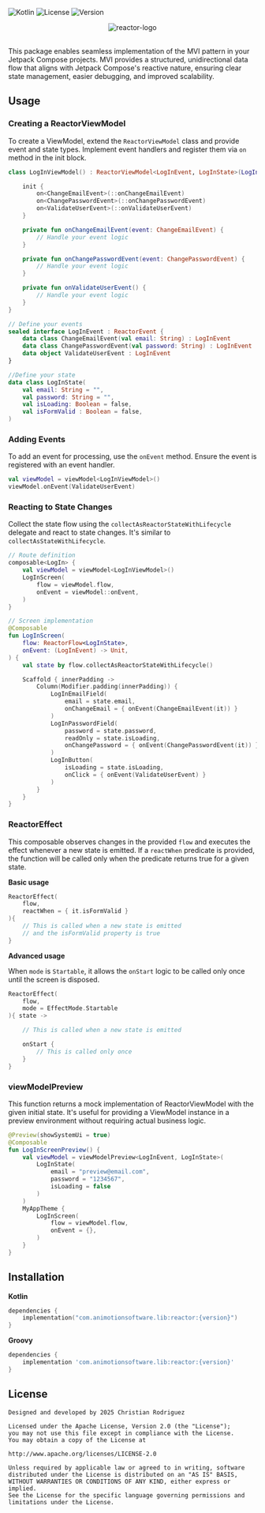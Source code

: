 ![Kotlin](https://img.shields.io/badge/Kotlin-2.0.21-%238333ff?style=flat-square)
![License](https://img.shields.io/badge/License-Apache_2.0-%23107ff5?style=flat-square)
![Version](https://img.shields.io/badge/Version-1.0.0-%2313c515?style=flat-square)

<!--suppress HtmlDeprecatedAttribute -->
<div align="center"> 
   <img alt="reactor-logo" src="https://github.com/user-attachments/assets/496b82a3-0651-4f28-8b0c-3e36ff01e004"/> 
</div>

<br>

This package enables seamless implementation of the MVI pattern in your Jetpack Compose projects. MVI provides a structured, unidirectional data flow that aligns with Jetpack Compose's reactive nature, ensuring clear state management, easier debugging, and improved scalability.

## Usage
### Creating a ReactorViewModel

To create a ViewModel, extend the `ReactorViewModel` class and provide event and state types. Implement event handlers and register them via `on` method in the init block.

```kotlin
class LogInViewModel() : ReactorViewModel<LogInEvent, LogInState>(LogInState()) {

    init {
        on<ChangeEmailEvent>(::onChangeEmailEvent)
        on<ChangePasswordEvent>(::onChangePasswordEvent)
        on<ValidateUserEvent>(::onValidateUserEvent)
    }

    private fun onChangeEmailEvent(event: ChangeEmailEvent) {
        // Handle your event logic
    }

    private fun onChangePasswordEvent(event: ChangePasswordEvent) {
        // Handle your event logic
    }

    private fun onValidateUserEvent() {
        // Handle your event logic
    }
}

// Define your events
sealed interface LogInEvent : ReactorEvent {
    data class ChangeEmailEvent(val email: String) : LogInEvent
    data class ChangePasswordEvent(val password: String) : LogInEvent
    data object ValidateUserEvent : LogInEvent
}

//Define your state
data class LogInState(
    val email: String = "",
    val password: String = "",
    val isLoading: Boolean = false,
    val isFormValid : Boolean = false,
)
```

### Adding Events
To add an event for processing, use the `onEvent` method. Ensure the event is registered with an event handler.

```kotlin
val viewModel = viewModel<LogInViewModel>()
viewModel.onEvent(ValidateUserEvent)
```

### Reacting to State Changes
Collect the state flow using the `collectAsReactorStateWithLifecycle` delegate and react to state changes. It's similar to `collectAsStateWithLifecycle`.

```kotlin
// Route definition
composable<LogIn> {
    val viewModel = viewModel<LogInViewModel>()
    LogInScreen(
        flow = viewModel.flow,
        onEvent = viewModel::onEvent,
    )
}

// Screen implementation
@Composable
fun LogInScreen(
    flow: ReactorFlow<LogInState>,
    onEvent: (LogInEvent) -> Unit,
) {
    val state by flow.collectAsReactorStateWithLifecycle()

    Scaffold { innerPadding ->
        Column(Modifier.padding(innerPadding)) {
            LogInEmailField(
                email = state.email,
                onChangeEmail = { onEvent(ChangeEmailEvent(it)) }
            )
            LogInPasswordField(
                password = state.password,
                readOnly = state.isLoading,
                onChangePassword = { onEvent(ChangePasswordEvent(it)) }
            )
            LogInButton(
                isLoading = state.isLoading,
                onClick = { onEvent(ValidateUserEvent) }
            )
        }
    }
}
```

### ReactorEffect
This composable observes changes in the provided `flow` and executes the effect whenever a new state is emitted. If a `reactWhen` predicate is provided, the function will be called only when the predicate returns true for a given state.

**Basic usage**

```kotlin
ReactorEffect(
    flow,
    reactWhen = { it.isFormValid }
){
    // This is called when a new state is emitted
    // and the isFormValid property is true
}
```

**Advanced usage**

When `mode` is `Startable`, it allows the `onStart` logic to be called only once until the screen is disposed.

```kotlin
ReactorEffect(
    flow,
    mode = EffectMode.Startable
){ state ->

    // This is called when a new state is emitted

    onStart {
        // This is called only once
    }
}
```

### viewModelPreview
This function returns a mock implementation of ReactorViewModel with the given initial state. It's useful for providing a ViewModel instance in a preview environment without requiring actual business logic.

```kotlin
@Preview(showSystemUi = true)
@Composable
fun LogInScreenPreview() {
    val viewModel = viewModelPreview<LogInEvent, LogInState>(
        LogInState(
            email = "preview@email.com",
            password = "1234567",
            isLoading = false
        )
    )
    MyAppTheme {
        LogInScreen(
            flow = viewModel.flow,
            onEvent = {},
        )
    }
}
```

## Installation

**Kotlin**

```kotlin
dependencies {
    implementation("com.animotionsoftware.lib:reactor:{version}")
}
```
**Groovy**

```groovy
dependencies {
    implementation 'com.animotionsoftware.lib:reactor:{version}'
}
```

## License

```text
Designed and developed by 2025 Christian Rodriguez

Licensed under the Apache License, Version 2.0 (the "License");
you may not use this file except in compliance with the License.
You may obtain a copy of the License at

http://www.apache.org/licenses/LICENSE-2.0

Unless required by applicable law or agreed to in writing, software
distributed under the License is distributed on an "AS IS" BASIS,
WITHOUT WARRANTIES OR CONDITIONS OF ANY KIND, either express or implied.
See the License for the specific language governing permissions and
limitations under the License.
```
